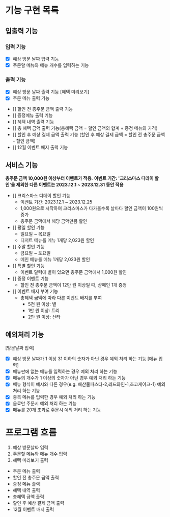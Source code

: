 # 기능 구현 목록

## 입출력 기능

### 입력 기능
- [x] 예상 방문 날짜 입력 기능
- [x] 주문할 메뉴와 메뉴 개수를 입력하는 기능 

### 출력 기능
- [x] 예상 방문 날짜 출력 기능
[혜택 미리보기]
- [x] 주문 메뉴 출력 기능
- [] 할인 전 총주문 금액 출력 기능
- [] 증정메뉴 출력 기능
- [] 혜택 내역 출력 기능
- [] 총 혜택 금액 출력 기능(총혜택 금액 = 할인 금액의 합계 + 증정 메뉴의 가격)
- [] 할인 후 예상 결제 금액 출력 기능 (할인 후 예상 결제 금액 = 할인 전 총주문 금액 - 할인 금액)
- [] 12월 이벤트 배지 출력 기능

## 서비스 기능
**총주문 금액 10,000원 이상부터 이벤트가 적용.**
**이벤트 기간: '크리스마스 디데이 할인'을 제외한 다른 이벤트는 2023.12.1 ~ 2023.12.31 동안 적용**
- [] 크리스마스 디데이 할인 기능
  - 이벤트 기간: 2023.12.1 ~ 2023.12.25
  - 1,000원으로 시작하여 크리스마스가 다가올수록 날마다 할인 금액이 100원씩 증가
  - 총주문 금액에서 해당 금액만큼 할인
- [] 평일 할인 기능
  - 일요일 ~ 목요일
  - 디저트 메뉴를 메뉴 1개당 2,023원 할인
- [] 주말 할인 기능
  - 금요일 ~ 토요일
  - 메인 메뉴를 메뉴 1개당 2,023원 할인
- [] 특별 할인 기능
  - 이벤트 달력에 별이 있으면 총주문 금액에서 1,000원 할인
- [] 증정 이벤트 기능
  - 할인 전 총주문 금액이 12만 원 이상일 때, 샴페인 1개 증정
- [] 이벤트 배지 부여 기능
  - 총혜택 금액에 따라 다른 이벤트 배지를 부여
    - 5천 원 이상: 별
    - 1만 원 이상: 트리
    - 2만 원 이상: 산타

## 예외처리 기능
[방문날짜 입력]
- [x] 예상 방문 날짜가  1 이상 31 이하의 숫자가 아닌 경우 예외 처리 하는 기능
[메뉴 입력]
- [x] 메뉴판에 없는 메뉴를 입력하는 경우 예외 처리 하는 기능
- [x] 메뉴의 개수가 1 이상의 숫자가 아닌 경우 예외 처리 하는 기능
- [x] 메뉴 형식이 예시와 다른 경우(e.g. 해산물파스타-2,레드와인-1,초코케이크-1) 예외 처리 하는 기능
- [x] 중복 메뉴를 입력한 경우 예외 처리 하는 기능
- [x] 음료만 주문시 예외 처리 하는 기능
- [x] 메뉴를 20개 초과로 주문시 예외 처리 하는 기능

# 프로그램 흐름
1. 예상 방문날짜 입력
2. 주문할 메뉴와 메뉴 개수 입력
3. 혜택 미리보기 출력
  - 주문 메뉴 출력
  - 할인 전 총주문 금액 출력
  - 증정 메뉴 출력
  - 혜택 내역 출력
  - 총혜택 금액 출력
  - 할인 후 예상 결제 금액 출력
  - 12월 이벤트 배지 출력